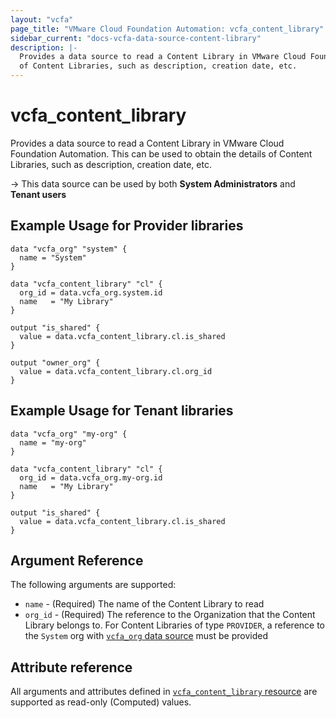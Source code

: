 ```yaml
---
layout: "vcfa"
page_title: "VMware Cloud Foundation Automation: vcfa_content_library"
sidebar_current: "docs-vcfa-data-source-content-library"
description: |-
  Provides a data source to read a Content Library in VMware Cloud Foundation Automation. This can be used to obtain the details
  of Content Libraries, such as description, creation date, etc.
---
```


# vcfa\_content\_library

Provides a data source to read a Content Library in VMware Cloud Foundation Automation. This can be used to obtain the details
of Content Libraries, such as description, creation date, etc.

-> This data source can be used by both **System Administrators** and **Tenant users**

## Example Usage for Provider libraries

```hcl
data "vcfa_org" "system" {
  name = "System"
}

data "vcfa_content_library" "cl" {
  org_id = data.vcfa_org.system.id
  name   = "My Library"
}

output "is_shared" {
  value = data.vcfa_content_library.cl.is_shared
}

output "owner_org" {
  value = data.vcfa_content_library.cl.org_id
}
```

## Example Usage for Tenant libraries

```hcl
data "vcfa_org" "my-org" {
  name = "my-org"
}

data "vcfa_content_library" "cl" {
  org_id = data.vcfa_org.my-org.id
  name   = "My Library"
}

output "is_shared" {
  value = data.vcfa_content_library.cl.is_shared
}
```

## Argument Reference

The following arguments are supported:

* `name` - (Required) The name of the Content Library to read
* `org_id` - (Required) The reference to the Organization that the Content Library belongs to. For Content Libraries of type `PROVIDER`,
  a reference to the `System` org with [`vcfa_org` data source](/providers/vmware/vcfa/latest/docs/data-sources/org) must be provided

## Attribute reference

All arguments and attributes defined in [`vcfa_content_library` resource](/providers/vmware/vcfa/latest/docs/resources/content_library) are supported
as read-only (Computed) values.
